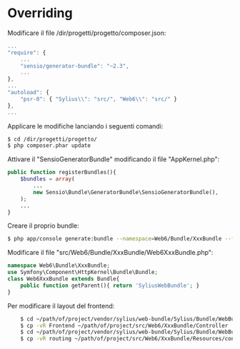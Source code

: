 Overriding
====

Modificare il file /dir/progetti/progetto/composer.json:

```js
...
"require": {
    ...
    "sensio/generator-bundle": "~2.3",
    ...
},
...
"autoload": {
	"psr-0": { "Sylius\\": "src/", "Web6\\": "src/" }
},
...
```

Applicare le modifiche lanciando i seguenti comandi:
```bash
$ cd /dir/progetti/progetto/
$ php composer.phar update
```

Attivare il "SensioGeneratorBundle" modificando il file "AppKernel.php":
```php
public function registerBundles(){
    $bundles = array(
        ...
        new Sensio\Bundle\GeneratorBundle\SensioGeneratorBundle(),
    );
    ...
}
```
Creare il proprio bundle:
```bash
$ php app/console generate:bundle --namespace=Web6/Bundle/XxxBundle --format=yml
```
Modificare il file "src/Web6/Bundle/XxxBundle/Web6XxxBundle.php":
```php
namespace Web6\Bundle\XxxBundle;
use Symfony\Component\HttpKernel\Bundle\Bundle;
class Web6XxxBundle extends Bundle{
    public function getParent(){ return 'SyliusWebBundle'; }
}
```
Per modificare il layout del frontend:

```bash
    $ cd ~/path/of/project/vendor/sylius/web-bundle/Sylius/Bundle/WebBundle/Controller
    $ cp -vR Frontend ~/path/of/project/src/Web6/XxxBundle/Controller
    $ cd ~/path/of/project/vendor/sylius/web-bundle/Sylius/Bundle/WebBundle/Resources/config
    $ cp -vR routing ~/path/of/project/src/Web6/XxxBundle/Resources/config
```
